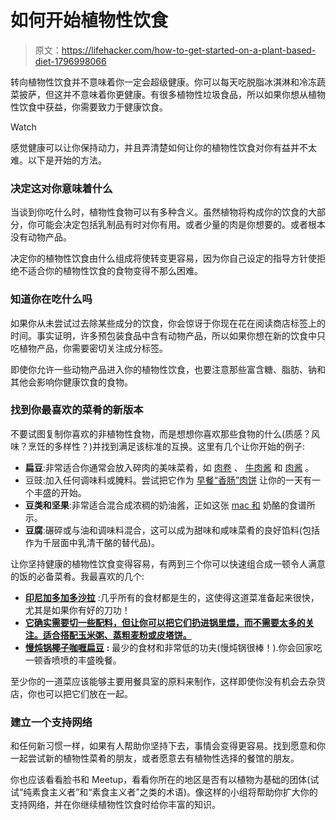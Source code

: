 # 如何开始植物性饮食

> 原文：<https://lifehacker.com/how-to-get-started-on-a-plant-based-diet-1796998066>

转向植物性饮食并不意味着你一定会超级健康。你可以每天吃脱脂冰淇淋和冷冻蔬菜披萨，但这并不意味着你更健康。有很多植物性垃圾食品，所以如果你想从植物性饮食中获益，你需要致力于健康饮食。

Watch

感觉健康可以让你保持动力，并且弄清楚如何让你的植物性饮食对你有益并不太难。以下是开始的方法。

### 决定这对你意味着什么

当谈到你吃什么时，植物性食物可以有多种含义。虽然植物将构成你的饮食的大部分，你可能会决定包括乳制品有时对你有用。或者少量的肉是你想要的。或者根本没有动物产品。

决定你的植物性饮食由什么组成将使转变更容易，因为你自己设定的指导方针使拒绝不适合你的植物性饮食的食物变得不那么困难。

### 知道你在吃什么吗

如果你从未尝试过去除某些成分的饮食，你会惊讶于你现在花在阅读商店标签上的时间。事实证明，许多预包装食品中含有动物产品，所以如果你想在新的饮食中只吃植物产品，你需要密切关注成分标签。

即使你允许一些动物产品进入你的植物性饮食，也要注意那些富含糖、脂肪、钠和其他会影响你健康饮食的食物。

### 找到你最喜欢的菜肴的新版本

不要试图复制你喜欢的非植物性食物，而是想想你喜欢那些食物的什么(质感？风味？烹饪的多样性？)并找到满足该标准的互换。这里有几个让你开始的例子:

*   **扁豆**:非常适合你通常会放入碎肉的美味菜肴，如 [肉卷](http://ohsheglows.com/2012/10/05/glazed-lentil-walnut-apple-loaf-revisited/) 、 [牛肉酱](https://minimalistbaker.com/vegan-sloppy-joes/) 和 [肉酱](http://www.jamieoliver.com/recipes/pasta-recipes/mushroom-lentil-pappardelle-bolognese/) 。
*   豆豉:加入任何调味料或腌料。尝试把它作为 [早餐“香肠”肉饼](https://minimalistbaker.com/spicy-tempeh-breakfast-sausage/) 让你的一天有一个丰盛的开始。
*   **豆类和坚果**:非常适合混合成浓稠的奶油酱，正如这张 [mac 和](http://www.rhiansrecipes.com/2017/05/27/vegan-white-bean-mac-and-cheese-gf/) 奶酪的食谱所示。
*   **豆腐**:碾碎或与油和调味料混合，这可以成为甜味和咸味菜肴的良好馅料(包括作为千层面中乳清干酪的替代品)。

让你坚持健康的植物性饮食变得容易，有两到三个你可以快速组合成一顿令人满意的饭的必备菜肴。我最喜欢的几个:

*   [**印尼加多加多沙拉**](https://www.lazycatkitchen.com/indonesian-gado-gado-salad/) :几乎所有的食材都是生的，这使得这道菜准备起来很快，尤其是如果你有好的刀功！
*   [**它确实需要切一些配料，但让你可以把它们扔进锅里煨，而不需要太多的关注。适合搭配玉米粥、蒸粗麦粉或皮塔饼。**](http://www.seriouseats.com/recipes/2015/02/sicilian-eggplant-pinenut-caponata-vegan-recipe.html)
*   [**慢炖锅椰子咖喱扁豆**](https://www.budgetbytes.com/2016/07/slow-cooker-coconut-curry-lentils/) **:** 最少的食材和非常低的功夫(慢炖锅很棒！).你会回家吃一顿香喷喷的丰盛晚餐。

至少你的一道菜应该能够主要用餐具室的原料来制作，这样即使你没有机会去杂货店，你也可以把它们放在一起。

### 建立一个支持网络

和任何新习惯一样，如果有人帮助你坚持下去，事情会变得更容易。找到愿意和你一起尝试新的植物性菜肴的朋友，或者愿意去有植物性选择的餐馆的朋友。

你也应该看看脸书和 Meetup，看看你所在的地区是否有以植物为基础的团体(试试“纯素食主义者”和“素食主义者”之类的术语)。像这样的小组将帮助你扩大你的支持网络，并在你继续植物性饮食时给你丰富的知识。